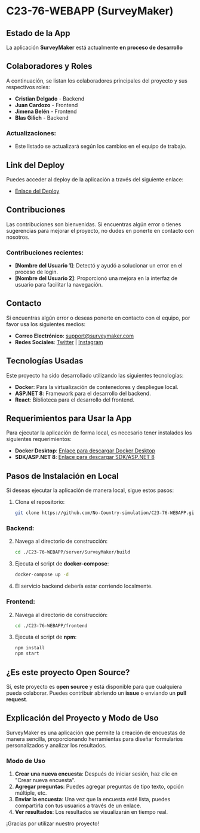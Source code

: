 # C23-76-WEBAPP (SurveyMaker)

## Estado de la App
La aplicación **SurveyMaker** está actualmente **en proceso de desarrollo**

## Colaboradores y Roles
A continuación, se listan los colaboradores principales del proyecto y sus respectivos roles:

- **Cristian Delgado** - Backend
- **Juan Cardozo** - Frontend
- **Jimena Belén** - Frontend
- **Blas Gilich** - Backend

### Actualizaciones:
- Este listado se actualizará según los cambios en el equipo de trabajo.

## Link del Deploy
Puedes acceder al deploy de la aplicación a través del siguiente enlace:

- [Enlace del Deploy](http://www.surveymaker.edugestionbackend.tech/)

## Contribuciones
Las contribuciones son bienvenidas. Si encuentras algún error o tienes sugerencias para mejorar el proyecto, no dudes en ponerte en contacto con nosotros.

### Contribuciones recientes:
- **[Nombre del Usuario 1]**: Detectó y ayudó a solucionar un error en el proceso de login.
- **[Nombre del Usuario 2]**: Proporcionó una mejora en la interfaz de usuario para facilitar la navegación.

## Contacto
Si encuentras algún error o deseas ponerte en contacto con el equipo, por favor usa los siguientes medios:

- **Correo Electrónico**: support@surveymaker.com
- **Redes Sociales**: [Twitter](https://twitter.com/ejemplo) | [Instagram](https://instagram.com/ejemplo)

## Tecnologías Usadas
Este proyecto ha sido desarrollado utilizando las siguientes tecnologías:

- **Docker**: Para la virtualización de contenedores y despliegue local.
- **ASP.NET 8**: Framework para el desarrollo del backend.
- **React**: Biblioteca para el desarrollo del frontend.

## Requerimientos para Usar la App
Para ejecutar la aplicación de forma local, es necesario tener instalados los siguientes requerimientos:

- **Docker Desktop**: [Enlace para descargar Docker Desktop](https://www.docker.com/products/docker-desktop)
- **SDK/ASP.NET 8**: [Enlace para descargar SDK/ASP.NET 8](https://dotnet.microsoft.com/download/dotnet)

## Pasos de Instalación en Local
Si deseas ejecutar la aplicación de manera local, sigue estos pasos:

1. Clona el repositorio:
    ```bash
    git clone https://github.com/No-Country-simulation/C23-76-WEBAPP.git
    ```
### Backend:
2. Navega al directorio de construcción:
    ```bash
    cd ./C23-76-WEBAPP/server/SurveyMaker/build
    ```
3. Ejecuta el script de **docker-compose**:
    ```bash
    docker-compose up -d
    ```
4. El servicio backend debería estar corriendo localmente.
### Frontend:
2. Navega al directorio de construcción:
    ```bash
    cd ./C23-76-WEBAPP/frontend
    ```
3. Ejecuta el script de **npm**:
    ```bash
    npm install
    npm start
    ```

## ¿Es este proyecto Open Source?
Sí, este proyecto es **open source** y está disponible para que cualquiera pueda colaborar. Puedes contribuir abriendo un **issue** o enviando un **pull request**.

## Explicación del Proyecto y Modo de Uso
SurveyMaker es una aplicación que permite la creación de encuestas de manera sencilla, proporcionando herramientas para diseñar formularios personalizados y analizar los resultados.

### Modo de Uso
1. **Crear una nueva encuesta**: Después de iniciar sesión, haz clic en "Crear nueva encuesta".
2. **Agregar preguntas**: Puedes agregar preguntas de tipo texto, opción múltiple, etc.
3. **Enviar la encuesta**: Una vez que la encuesta esté lista, puedes compartirla con tus usuarios a través de un enlace.
4. **Ver resultados**: Los resultados se visualizarán en tiempo real.

¡Gracias por utilizar nuestro proyecto!

